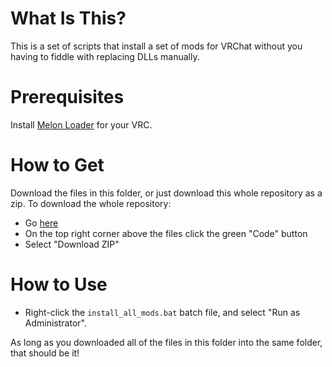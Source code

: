 # What Is This?
This is a set of scripts that install a set of mods for VRChat without you having to fiddle with replacing DLLs manually.

# Prerequisites
Install [Melon Loader](https://melonwiki.xyz/#/) for your VRC.

# How to Get
Download the files in this folder, or just download this whole repository as a zip. To download the whole repository:
- Go [here](https://github.com/Cylowatt/random-scripts)
- On the top right corner above the files click the green "Code" button
- Select "Download ZIP"

# How to Use
- Right-click the `install_all_mods.bat` batch file, and select "Run as Administrator".

As long as you downloaded all of the files in this folder into the same folder, that should be it!
